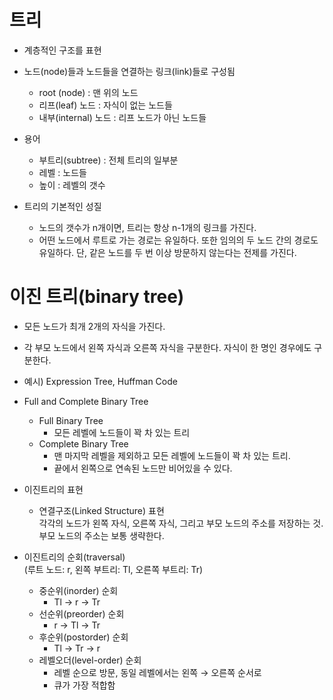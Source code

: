 # 트리
- 계층적인 구조를 표현
- 노드(node)들과 노드들을 연결하는 링크(link)들로 구성됨
    - root (node) : 맨 위의 노드
    - 리프(leaf) 노드 : 자식이 없는 노드들
    - 내부(internal) 노드 : 리프 노드가 아닌 노드들

- 용어
    - 부트리(subtree) : 전체 트리의 일부분
    - 레벨 : 노드들
    - 높이 : 레벨의 갯수

- 트리의 기본적인 성질
    - 노드의 갯수가 n개이면, 트리는 항상 n-1개의 링크를 가진다.
    - 어떤 노드에서 루트로 가는 경로는 유일하다. 또한 임의의 두 노드 간의 경로도 유일하다. 단, 같은 노드를 두 번 이상 방문하지 않는다는 전제를 가진다.


# 이진 트리(binary tree)
- 모든 노드가 최개 2개의 자식을 가진다.
- 각 부모 노드에서 왼쪽 자식과 오른쪽 자식을 구분한다. 자식이 한 명인 경우에도 구분한다.
- 예시) Expression Tree, Huffman Code

- Full and Complete Binary Tree
    - Full Binary Tree<br>
        - 모든 레벨에 노드들이 꽉 차 있는 트리
    - Complete Binary Tree<br>
        - 맨 마지막 레벨을 제외하고 모든 레벨에 노드들이 꽉 차 있는 트리.<br>
        - 끝에서 왼쪽으로 연속된 노드만 비어있을 수 있다.

- 이진트리의 표현
    - 연결구조(Linked Structure) 표현<br>
    각각의 노드가 왼쪽 자식, 오른쪽 자식, 그리고 부모 노드의 주소를 저장하는 것.<br>
    부모 노드의 주소는 보통 생략한다.
    
- 이진트리의 순회(traversal)<br>
(루트 노드: r, 왼쪽 부트리: Tl, 오른쪽 부트리: Tr)
    - 중순위(inorder) 순회
        - Tl → r → Tr
    - 선순위(preorder) 순회
        - r → Tl → Tr 
    - 후순위(postorder) 순회
        - Tl → Tr → r
    - 레벨오더(level-order) 순회
        - 레벨 순으로 방문, 동일 레벨에서는 왼쪽 → 오른쪽 순서로
        - 큐가 가장 적합함

